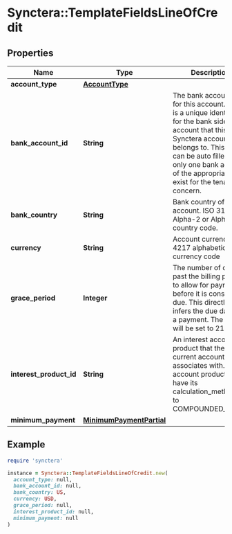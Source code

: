 # Synctera::TemplateFieldsLineOfCredit

## Properties

| Name | Type | Description | Notes |
| ---- | ---- | ----------- | ----- |
| **account_type** | [**AccountType**](AccountType.md) |  |  |
| **bank_account_id** | **String** | The bank account ID for this account. This is a unique identifier for the bank side account that this Synctera account belongs to. This field can be auto filled if only one bank account of the appropriate type exist for the tenant of concern.  | [optional] |
| **bank_country** | **String** | Bank country of the account. ISO 3166-1 Alpha-2 or Alpha-3 country code. |  |
| **currency** | **String** | Account currency. ISO 4217 alphabetic currency code |  |
| **grace_period** | **Integer** | The number of days past the billing period to allow for payment before it is considered due. This directly infers the due date for a payment. The default will be set to 21 days.  | [optional][default to 21] |
| **interest_product_id** | **String** | An interest account product that the current account associates with. The account product must have its calculation_method set to COMPOUNDED_DAILY.  | [optional] |
| **minimum_payment** | [**MinimumPaymentPartial**](MinimumPaymentPartial.md) |  |  |

## Example

```ruby
require 'synctera'

instance = Synctera::TemplateFieldsLineOfCredit.new(
  account_type: null,
  bank_account_id: null,
  bank_country: US,
  currency: USD,
  grace_period: null,
  interest_product_id: null,
  minimum_payment: null
)
```

